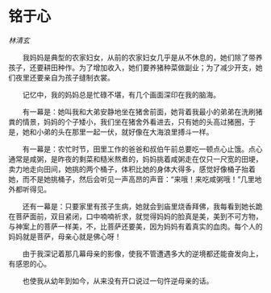 # 铭于心

*林清玄*

　　我妈妈是典型的农家妇女，从前的农家妇女几乎是从不休息的，她们除了带养孩子，还要耕田种作。为了增加收入，她们要养猪种菜做副业；为了减少开支，她们夜里还要亲自为孩子缝制衣裳。

　　记忆中，我的妈妈总是忙碌不堪，有几个画面深印在我的脑海。

　　有一幕是：她叫我和大弟安静地坐在猪舍前面，她背着我最小的弟弟在洗刷猪粪的情景，妈妈的个子矮小，我们坐在猪舍外看进去，只有她的头高过猪圈，于是，她和小弟的头在那里一起一伏，就好像在大海浪里搏斗一样。

　　有一幕是：农忙时节，田里工作的爸爸和叔伯午前总要吃一顿点心止饿。点心通常是咸粥，是昨夜的剩菜和糙米熬煮的，妈妈挑着咸粥走在仅只一尺宽的田埂，卖力地走向田间，她挑的两个桶子，体积比她的身体大得多，感觉好像桶子抬着她，而不是她挑桶子，然后会听见一声高昂的声音：“来哦！来吃咸粥哦！”几里地外都听得见。

　　还有一幕是：只要家里有孩子生病，她就会到庙里烧香拜佛，我每看到她长跪在菩萨面前，双目紧闭，口中喃喃祈求，就觉得妈妈的脸真是美，美到不可方物，与神案上的菩萨一样美，不，比菩萨还要美，因为妈妈有着真实的血肉。每个人的妈妈就是菩萨，母亲心就是佛心呀！

　　由于我深记着那几幕母亲的影像，使我不管遭遇多大的逆境都还能奋发向上，有感恩的心。

　　也使我从幼年到如今，从来没有开口说过一句忤逆母亲的话。